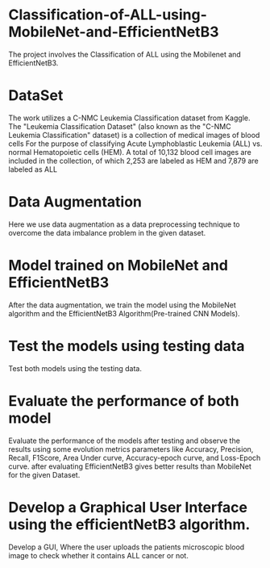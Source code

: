 # Classification-of-ALL-using-MobileNet-and-EfficientNetB3
The project involves the Classification of ALL using the Mobilenet and EfficientNetB3.

# DataSet
The work utilizes a  C-NMC Leukemia Classification dataset from Kaggle. 
The "Leukemia Classification Dataset" (also known as the "C-NMC Leukemia Classification" dataset) is a collection of medical images of blood cells 
For the purpose of classifying Acute Lymphoblastic Leukemia (ALL) vs. normal Hematopoietic cells (HEM). 
A total of 10,132 blood cell images are included in the collection, of which 2,253 are labeled as HEM and 7,879 are labeled as ALL

# Data Augmentation 
Here we use data augmentation as a data preprocessing technique to overcome the data imbalance problem in the given dataset.

# Model trained on MobileNet and EfficientNetB3
After the data augmentation, we train the model using the MobileNet algorithm and the EfficientNetB3 Algorithm(Pre-trained CNN Models).

# Test the models using testing data
Test both models using the testing data.

# Evaluate the performance of both model
Evaluate the performance of the models after testing and observe the results using some evolution metrics parameters like Accuracy, Precision, Recall, F1Score, Area Under curve, Accuracy-epoch curve, and Loss-Epoch curve.
after evaluating EfficientNetB3 gives better results than MobileNet for the given Dataset.

# Develop a Graphical User Interface using the efficientNetB3 algorithm.
Develop a GUI, Where the user uploads the patients microscopic blood image to check whether it contains ALL cancer or not.
